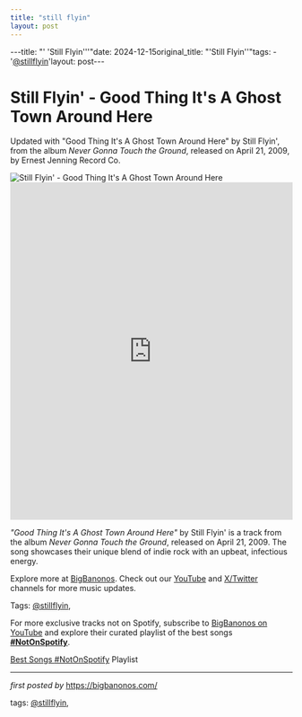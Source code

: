 ```yaml
---
title: "still flyin"
layout: post
---
```

---title: "' 'Still Flyin'''"date: 2024-12-15original_title: "'Still Flyin''"tags:  - '[@stillflyin](/tags/stillflyin/)'layout: post---<!-- Title of the Post --><h1 >Still Flyin' - Good Thing It's A Ghost Town Around Here</h1> <!-- Introductory Text --><p >Updated with "Good Thing It's A Ghost Town Around Here" by Still Flyin', from the album *Never Gonna Touch the Ground*, released on April 21, 2009, by Ernest Jenning Record Co.</p> <!-- Featured Image --><div > <img src="https://i.ytimg.com/vi/FXBH9OWgALc/hqdefault.jpg?sqp=-oaymwEmCOADEOgC8quKqQMa8AEB-AGoA4ACvgKKAgwIABABGGUgXChHMA8=&rs=AOn4CLDjILAid_E8xSI8pTrxcIZu6x7wQg" alt="Still Flyin' - Good Thing It's A Ghost Town Around Here" /></div> <!-- YouTube Video Embed --><div > <iframe width="100%" height="601" src="https://www.youtube.com/embed/a6IAUi-hKUo" title="Good Thing It's A Ghost Town Around Here" frameborder="0" allow="accelerometer; autoplay; clipboard-write; encrypted-media; gyroscope; picture-in-picture; web-share" referrerpolicy="strict-origin-when-cross-origin" allowfullscreen></iframe></div> <!-- Song Information --><div > <p><em>"Good Thing It's A Ghost Town Around Here"</em> by Still Flyin' is a track from the album *Never Gonna Touch the Ground*, released on April 21, 2009. The song showcases their unique blend of indie rock with an upbeat, infectious energy.</p></div> <!-- Footer Links --><div > <p>Explore more at <a href="https://bigbanonos.com/" target="_blank">BigBanonos</a>. Check out our <a href="https://www.youtube.com/[@BigBanonos](/tags/BigBanonos/)" target="_blank">YouTube</a> and <a href="https://x.com/bigbanonos" target="_blank">X/Twitter</a> channels for more music updates.</p></div> <!-- Tags --><p >Tags: [@stillflyin](/tags/stillflyin/),</p><!--Subscribe and Playlist Links--><div>    <p>For more exclusive tracks not on Spotify, subscribe to <a href="https://www.youtube.com/[@BigBanonos](/tags/BigBanonos/)" target="_blank">BigBanonos on YouTube</a> and explore their curated playlist of the best songs <strong>[#NotOnSpotify](/tags/NotOnSpotify/)</strong>.</p>    <p><a href="https://www.youtube.com/playlist?list=PLtuNtuTatqI0kFahUCbtbfenC_ET5O_tr" target="_blank">Best Songs [#NotOnSpotify](/tags/NotOnSpotify/) Playlist<br /></a></p></div><hr /><p><em>first posted by</em> <a href="https://bigbanonos.com/" rel="noopener" target="_new">https://bigbanonos.com/</a></p><p>tags: [@stillflyin](/tags/stillflyin/),</p>